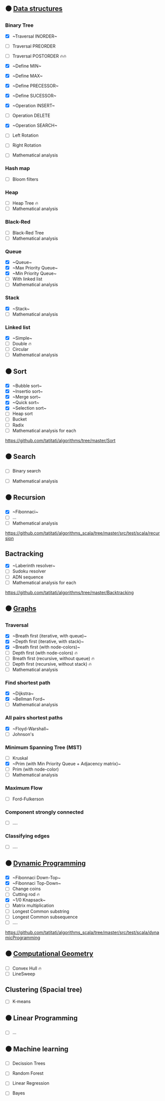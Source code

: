 ## :black_circle: [Data structures](https://github.com/tatitati/algorithms_scala/tree/master/src/test/scala/DataStructure)
### Binary Tree
- [x] ~Traversal INORDER~
- [ ] Traversal PREORDER
- [ ] Traversal POSTORDER :fire::fire:
- [x] ~Define MIN~
- [x] ~Define MAX~
- [x] ~Define PRECESSOR~
- [x] ~Define SUCESSOR~
- [x] ~Operation INSERT~
- [ ] Operation DELETE
- [x] ~Operation SEARCH~
- [ ] Left Rotation
- [ ] Right Rotation
- [ ] Mathematical analysis


### Hash map
- [ ] Bloom filters

### Heap
- [ ] Heap Tree :fire:
- [ ] Mathematical analysis

### Black-Red
- [ ] Black-Red Tree
- [ ] Mathematical analysis

### Queue
- [x] ~Queue~
- [x] ~Max Priority Queue~
- [x] ~Min Priority Queue~
- [ ] With linked list
- [ ] Mathematical analysis

### Stack
- [x] ~Stack~
- [ ] Mathematical analysis
 
 ### Linked list
 - [x] ~Simple~
 - [ ] Double :fire:
 - [ ] Circular
 - [ ] Mathematical analysis
 
## :black_circle: Sort

- [x] ~Bubble sort~
- [x] ~Insertio sort~
- [x] ~Merge sort~
- [x] ~Quick sort~
- [x] ~Selection sort~
- [ ] Heap sort
- [ ] Bucket
- [ ] Radix
- [ ] Mathematical analysis for each

https://github.com/tatitati/algorithms/tree/master/Sort

## :black_circle: Search

- [ ] Binary search
- [ ] Mathematical analysis

 
## :black_circle: Recursion
- [x] ~Fibonnaci~
- [ ] ...
- [ ] Mathematical analysis

https://github.com/tatitati/algorithms_scala/tree/master/src/test/scala/recursion

## Bactracking

- [x] ~Laberinth resolver~
- [ ] Sudoku resolver
- [ ] ADN sequence
- [ ] Mathematical analysis for each

https://github.com/tatitati/algorithms/tree/master/Backtracking

## :black_circle: [Graphs](https://github.com/tatitati/algorithms_scala/tree/master/src/test/scala/graph)
###   Traversal 
- [x] ~Breath first (iterative, with queue)~
- [x] ~Depth first (iterative, with stack)~
- [x] ~Breath first (with node-colors)~
- [ ] Depth first (with node-colors) :fire:
- [ ] Breath first (recursive, without queue) :fire:
- [ ] Depth first (recursive, without stack) :fire:
- [ ] Mathematical analysis
###   Find shortest path
- [x] ~Dijkstra~
- [x] ~Bellman Ford~
- [ ] Mathematical analysis
###  All pairs shortest paths
- [x] ~Floyd-Warshall~
- [ ] Johnson's
###   Minimum Spanning Tree (MST)
- [ ] Kruskal 
- [x] ~Prim (with Min Priority Queue + Adjacency matrix)~
- [ ] Prim (with node-color)
- [ ] Mathematical analysis
### Maximum Flow
- [ ] Ford-Fulkerson
###   Component strongly connected 
- [ ] ....
###   Classifying edges
- [ ] ....



## :black_circle: [Dynamic Programming](https://github.com/tatitati/algorithms_scala/tree/master/src/test/scala/dynamicProgramming)
- [x] ~Fibonnaci Down-Top~
- [x] ~Fibonnaci Top-Down~
- [ ] Change coins
- [ ] Cutting rod :fire:
- [x] ~1/0 Knapsack~
- [ ] Matrix multiplication
- [ ] Longest Common substring
- [ ] Longest Common subsequence
- [ ] ....

https://github.com/tatitati/algorithms_scala/tree/master/src/test/scala/dynamicProgramming


## :black_circle: [Computational Geometry](https://github.com/tatitati/algorithms_scala/tree/master/src/test/scala/ComputationalGeometry)

- [ ] Convex Hull :fire:
- [ ] LineSweep

## Clustering (Spacial tree)

- [ ] K-means


## :black_circle: Linear Programming

- [ ] ...

## :black_circle: Machine learning

- [ ] Decission Trees
- [ ] Random Forest
- [ ] Linear Regression
- [ ] Bayes


